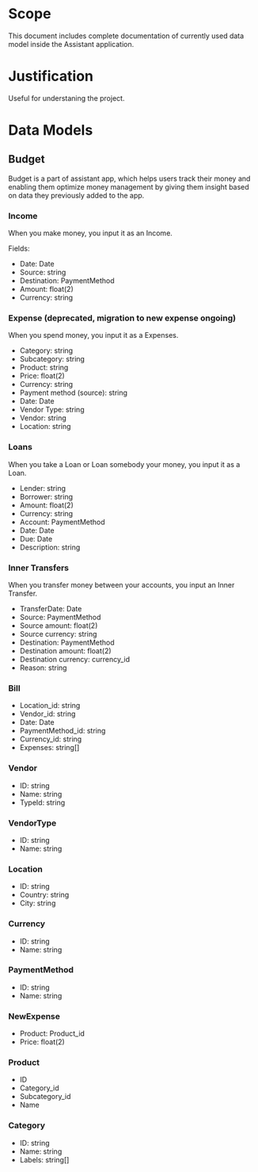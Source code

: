 # Scope

This document includes complete documentation of currently used data model inside the Assistant application.

# Justification

Useful for understaning the project.

# Data Models

## Budget

Budget is a part of assistant app, which helps users track their money and enabling them optimize money management by giving them insight based on data they previously added to the app.

### Income

When you make money, you input it as an Income.

Fields:
- Date: Date
- Source: string
- Destination: PaymentMethod
- Amount: float(2)
- Currency: string

### Expense (deprecated, migration to new expense ongoing)

When you spend money, you input it as a Expenses.

- Category: string
- Subcategory: string
- Product: string
- Price: float(2)
- Currency: string
- Payment method (source): string
- Date: Date
- Vendor Type: string
- Vendor: string
- Location: string

### Loans

When you take a Loan or Loan somebody your money, you input it as a Loan.

- Lender: string
- Borrower: string
- Amount: float(2)
- Currency: string
- Account: PaymentMethod
- Date: Date
- Due: Date
- Description: string

### Inner Transfers

When you transfer money between your accounts, you input an Inner Transfer.

- TransferDate: Date
- Source: PaymentMethod
- Source amount: float(2)
- Source currency: string
- Destination: PaymentMethod
- Destination amount: float(2)
- Destination currency: currency_id
- Reason: string

### Bill

- Location_id: string
- Vendor_id: string
- Date: Date
- PaymentMethod_id: string
- Currency_id: string
- Expenses: string[]

### Vendor
- ID: string
- Name: string
- TypeId: string 

### VendorType
- ID: string
- Name: string

### Location
- ID: string
- Country: string
- City: string

### Currency
- ID: string
- Name: string

### PaymentMethod
- ID: string
- Name: string

### NewExpense
- Product: Product_id
- Price: float(2)

### Product
- ID
- Category_id
- Subcategory_id
- Name

### Category
- ID: string
- Name: string
- Labels: string[]

